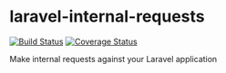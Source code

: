 # laravel-internal-requests

[![Build Status](https://travis-ci.org/matthewbdaly/laravel-internal-requests.svg?branch=master)](https://travis-ci.org/matthewbdaly/laravel-internal-requests)
[![Coverage Status](https://coveralls.io/repos/github/matthewbdaly/laravel-internal-requests/badge.svg?branch=master)](https://coveralls.io/github/matthewbdaly/laravel-internal-requests?branch=master)

Make internal requests against your Laravel application
